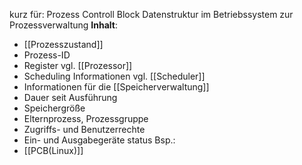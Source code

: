 kurz für: Prozess Controll Block
Datenstruktur im Betriebssystem zur Prozessverwaltung
**Inhalt**:
- [[Prozesszustand]]
- Prozess-ID
- Register vgl. [[Prozessor]]
- Scheduling Informationen vgl. [[Scheduler]]
- Informationen für die [[Speicherverwaltung]]
- Dauer seit Ausführung
- Speichergröße
- Elternprozess, Prozessgruppe
- Zugriffs- und Benutzerrechte
- Ein- und Ausgabegeräte status
Bsp.:
- [[PCB(Linux)]]